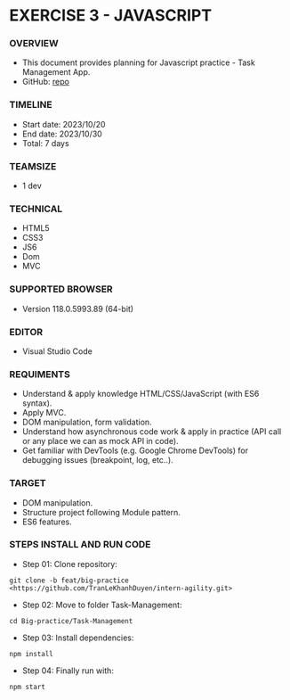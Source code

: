 # EXERCISE 3 - JAVASCRIPT

### OVERVIEW

- This document provides planning for Javascript practice - Task Management App.
- GitHub: [repo](https://github.com/TranLeKhanhDuyen/intern-agility/tree/feat/big-practice)

### TIMELINE

- Start date: 2023/10/20
- End date: 2023/10/30
- Total: 7 days

### TEAMSIZE

- 1 dev

### TECHNICAL

- HTML5
- CSS3
- JS6
- Dom
- MVC

### SUPPORTED BROWSER

- Version 118.0.5993.89 (64-bit)

### EDITOR

- Visual Studio Code

### REQUIMENTS

- Understand & apply knowledge HTML/CSS/JavaScript (with ES6 syntax).
- Apply MVC.
- DOM manipulation, form validation.
- Understand how asynchronous code work & apply in practice (API call or any place we can as mock API in code).
- Get familiar with DevTools (e.g. Google Chrome DevTools) for debugging issues (breakpoint, log, etc..).

### TARGET

- DOM manipulation.
- Structure project following Module pattern.
- ES6 features.

### STEPS INSTALL AND RUN CODE

- Step 01: Clone repository:

```
git clone -b feat/big-practice <https://github.com/TranLeKhanhDuyen/intern-agility.git>
```

- Step 02: Move to folder Task-Management:

```
cd Big-practice/Task-Management
```

- Step 03: Install dependencies:

```
npm install
```

- Step 04: Finally run with:

```
npm start
```
